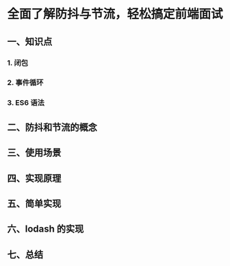 # 全面了解防抖与节流，轻松搞定前端面试

## 一、知识点

### 1. 闭包

### 2. 事件循环

### 3. ES6 语法

## 二、防抖和节流的概念

## 三、使用场景

## 四、实现原理

## 五、简单实现

## 六、lodash 的实现

## 七、总结
